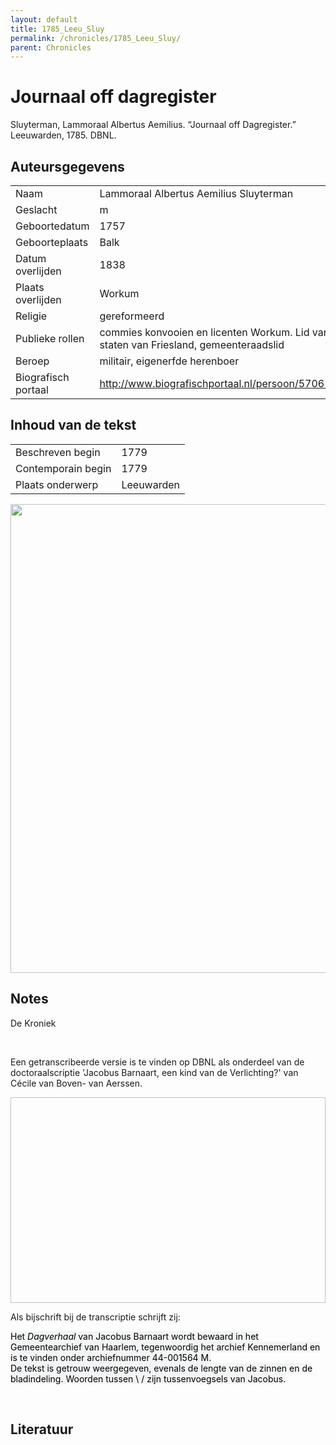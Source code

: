 ```yaml
---
layout: default
title: 1785_Leeu_Sluy
permalink: /chronicles/1785_Leeu_Sluy/
parent: Chronicles
--- 
```



# Journaal off dagregister 

Sluyterman, Lammoraal Albertus Aemilius. “Journaal off Dagregister.” Leeuwarden, 1785. DBNL. 

## Auteursgegevens 

| | | 
| --------------- | --------------- | 
| Naam | Lammoraal Albertus Aemilius Sluyterman | 
| Geslacht | m | 
 | Geboortedatum | 1757 | 
| Geboorteplaats | Balk | 
| Datum overlijden | 1838 | 
| Plaats overlijden | Workum | 
| Religie | gereformeerd | 
| Publieke rollen | commies konvooien en licenten Workum. Lid van de staten van Friesland, gemeenteraadslid | 
| Beroep | militair, eigenerfde herenboer | 
| Biografisch portaal | http://www.biografischportaal.nl/persoon/57061980 | 

## Inhoud van de tekst 

| | | 
| --------------- | --------------- | 
| Beschreven begin | 1779 | 
| Contemporain begin | 1779 | 
| Plaats onderwerp | Leeuwarden | 

[<img src="..\..\barplots_chronicles\1785_Leeu_Sluy.jpg" width="750"/>](..\..\barplots_chronicles\1785_Leeu_Sluy.jpg) 

## Notes 

<div data-schema-version="8"><p>De Kroniek</p>
<p>&nbsp;</p>
<p>Een getranscribeerde versie is te vinden op DBNL als onderdeel van de doctoraalscriptie 'Jacobus Barnaart, een kind van de Verlichting?' van Cécile van Boven- van Aerssen.</p>
<p><img alt="" data-attachment-key="XMKBAG3I" width="606" height="329"></p>
<p>Als bijschrift bij de transcriptie schrijft zij:</p>
<p><span style="color: #000000"><span style="background-color: #f3f4f5">Het&nbsp;</span></span><em><span style="color: #000000"><span style="background-color: #f3f4f5">Dagverhaal</span></span></em><span style="color: #000000"><span style="background-color: #f3f4f5">&nbsp;van Jacobus Barnaart wordt bewaard in het Gemeentearchief van Haarlem, tegenwoordig het archief Kennemerland en is te vinden onder archiefnummer 44-001564 M.<br>De tekst is getrouw weergegeven, evenals de lengte van de zinnen en de bladindeling. Woorden tussen \ / zijn tussenvoegsels van Jacobus.</span></span></p>
<p>&nbsp;</p>
</div> 

## Literatuur 


